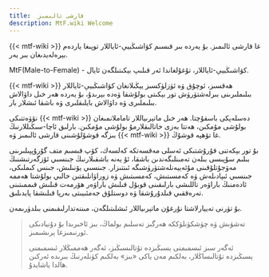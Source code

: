 ```yaml
---
title:  قارشى ئالىمىز
description: MtF.wiki Welcome
---
```


{{< mtf-wiki >}} غا قارشى ئالىمىز. بۇ يەردە بىر قىسىم كۋاشىڭبيې-ئاياللار توپىغا ياردەم بېرەلەيدىغان بىر يەر.

MtF(Male-to-Female) - كۋاشىڭبيې-ئاياللار، تۇغۇلغاندا ئەر قىلىپ بېكىتىلگەن ئايال.

{{< mtf-wiki >}} ھەقسىز، ئوچۇق ۋە ئۈزلۈكسىز يېڭىلانغان كۋاشىڭبيې-ئاياللار بىلىملىرىنى بىرلەشتۈرۈش تور بېكىتى بولۇشقا ۋەدە بېرىدۇ، بۇ يەردە ھەر خىل داۋالاش بىلىملىرى ۋە داۋالاش بايلىقلىرى ۋە باشقا ئىشلار بار.

نۆۋەتتىكى {{< mtf-wiki >}} دەسلەپكى باسقۇچتا. ھەر خىل ماتېرىياللار تاماملانمىغان بولۇشى مۇمكىن، ھەتتا بەزى خاتالىقلارمۇ بولۇشى مۇمكىن. بارلىق ئاچا-سىڭىللارنىڭ بىزگە قوشۇلۇشىنى قارشى ئالىمىز ۋە {{< mtf-wiki >}} غا تۆھپە قوشۇڭ.

بۇ تور بېكەتنى قۇرۇشتىكى ئەسلى مەقسەتكە كەلسەك، كۆپ قىسىم متف گۇرۇپپىلىرىنى بىلىم سۇپىسى بىلەن تەمىنلىگەندىن باشقا، ئۇ يەنە باشقىلارنىڭ جىنسىي ئۆزگەرتىشنىڭ مەۋجۇتلۇقىنى مۇئەييەنلەشتۈرۈشىگە ئىنتىزار. جىنسىي يۆنىلىش، جىنس كىملىكى، جىنسىي ئىپادىلەش ۋە كەمسىتىش، كەمسىتىش ۋە زوراۋانلىقتىن خالىي بولۇشتا ھەممە ئادەمنىڭ باراۋەر تاللىشى بارلىقىنى قوبۇل قىلىش باراۋەر ھۆرمەت قىلىش قىممىتىنى تەرەققىي قىلدۇرۇشقا ۋە دوستلۇق جەمئىيىتى بەرپا قىلىشقا پايدىلىق.

بۇ تۈرنى تەييارلاشتا نۇرغۇن ماتېرىياللار ئىشلىتىلگەن، مىننەتدارلىقىمنى بىلدۈرىمەن.

> تەشۋىش ۋە چۈشكۈنلۈككە ھەرگىز تەسلىم بولماڭ، بىز ئاخىرىدا بۇ دۇنيادىكى ئورنىمىزغا ېرىشىمىز.
>
> ئەگەر سىز ئىسمىمنى ېسىڭىزدە تۇتالىسىڭىز، ئەگەر ھەممىڭلار ئىسمىمنى ېسىڭىزدە تۇتالىساڭلار، بەلكىم مەن ياكى «بىز» بەلكىم كۈنلەرنىڭ بىرىدە ئەركىن ھالدا ياشايدۇ.

<!-- markdownlint-disable -->

[^2]: https://github.com/mtf-wiki
[^3]: بۇ تور بېكەتنىڭ قۇرغۇچىسى كېنچيۇ ئاتالمىش ​​«تۈزىتىش»

<!-- markdownlint-enable -->
